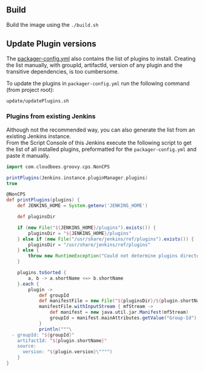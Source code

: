 ## Build

Build the image using the `./build.sh`

## Update Plugin versions

The [packager-config.yml](packager-config.yml) also contains the list of plugins to install. Creating the list manually, with groupId, artifactId, version of any plugin and the transitive dependencies, is too cumbersome.

To update the plugins in `packager-config.yml` run the following command (from project root):
```sh
update/updatePlugins.sh
```

### Plugins from existing Jenkins

Although not the recommended way, you can also generate the list from an existing Jenkins instance.<br>
From the Script Console of this Jenkins execute the following script to get the list of all installed plugins, preformatted for the `packager-config.yml` and paste it manually.

```groovy
import com.cloudbees.groovy.cps.NonCPS

printPlugins(Jenkins.instance.pluginManager.plugins)
true

@NonCPS
def printPlugins(plugins) {
    def JENKINS_HOME = System.getenv('JENKINS_HOME')

    def pluginsDir

    if (new File("${JENKINS_HOME}/plugins").exists()) {
        pluginsDir = "${JENKINS_HOME}/plugins"
    } else if (new File("/usr/share/jenkins/ref/plugins").exists()) {
        pluginsDir = "/usr/share/jenkins/ref/plugins"
    } else {
        throw new RuntimeException("Could not determine plugins directory.")
    }

    plugins.toSorted {
        a, b -> a.shortName <=> b.shortName
    }.each {
        plugin ->
            def groupId
            def manifestFile = new File("${pluginsDir}/${plugin.shortName}/META-INF/MANIFEST.MF")
            manifestFile.withInputStream { mfStream ->
                def manifest = new java.util.jar.Manifest(mfStream)
                groupId = manifest.mainAttributes.getValue("Group-Id")
            }
            println("""\
  - groupId: "${groupId}"
    artifactId: "${plugin.shortName}"
    source:
      version: "${plugin.version}\"""")
    }
}
```
